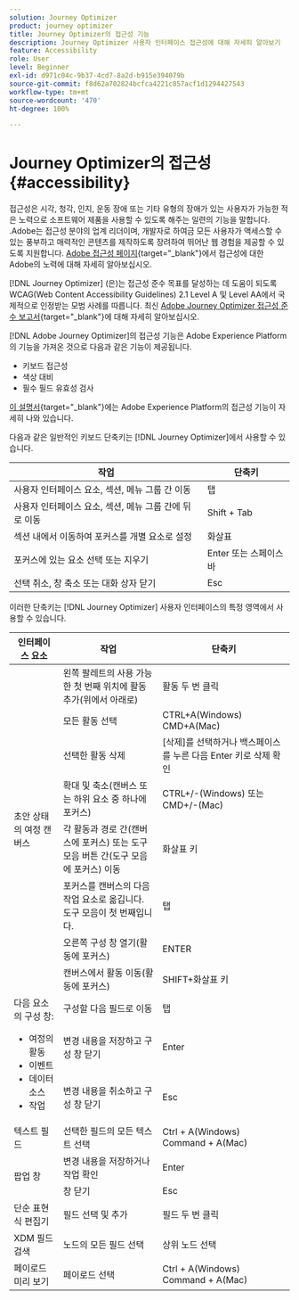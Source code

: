 ```yaml
---
solution: Journey Optimizer
product: journey optimizer
title: Journey Optimizer의 접근성 기능
description: Journey Optimizer 사용자 인터페이스 접근성에 대해 자세히 알아보기
feature: Accessibility
role: User
level: Beginner
exl-id: d971c04c-9b37-4cd7-8a2d-b915e394079b
source-git-commit: f8d62a702824bcfca4221c857acf1d1294427543
workflow-type: tm+mt
source-wordcount: '470'
ht-degree: 100%

---
```


# Journey Optimizer의 접근성{#accessibility}

접근성은 시각, 청각, 인지, 운동 장애 또는 기타 유형의 장애가 있는 사용자가 가능한 적은 노력으로 소프트웨어 제품을 사용할 수 있도록 해주는 일련의 기능을 말합니다. .Adobe는 접근성 분야의 업계 리더이며, 개발자로 하여금 모든 사용자가 액세스할 수 있는 풍부하고 매력적인 콘텐츠를 제작하도록 장려하여 뛰어난 웹 경험을 제공할 수 있도록 지원합니다. [Adobe 접근성 페이지](https://www.adobe.com/accessibility.html){target="_blank"}에서 접근성에 대한 Adobe의 노력에 대해 자세히 알아보십시오.

[!DNL Journey Optimizer] (은)는 접근성 준수 목표를 달성하는 데 도움이 되도록 WCAG(Web Content Accessibility Guidelines) 2.1 Level A 및 Level AA에서 국제적으로 인정받는 모범 사례를 따릅니다. 최신 [Adobe Journey Optimizer 접근성 준수 보고서](https://www.adobe.com/accessibility/compliance/adobe-journey-optimizer-2022.html){target="_blank"}에 대해 자세히 알아보십시오.


[!DNL Adobe Journey Optimizer]의 접근성 기능은 Adobe Experience Platform의 기능을 가져온 것으로 다음과 같은 기능이 제공됩니다.

* 키보드 접근성
* 색상 대비
* 필수 필드 유효성 검사

[이 설명서](https://experienceleague.adobe.com/docs/experience-platform/accessibility/features.html?lang=ko){target="_blank"}에는 Adobe Experience Platform의 접근성 기능이 자세히 나와 있습니다.

다음과 같은 일반적인 키보드 단축키는 [!DNL Journey Optimizer]에서 사용할 수 있습니다.

| 작업 | 단축키 |
| --- | --- |
| 사용자 인터페이스 요소, 섹션, 메뉴 그룹 간 이동 | 탭 |
| 사용자 인터페이스 요소, 섹션, 메뉴 그룹 간에 뒤로 이동 | Shift + Tab |
| 섹션 내에서 이동하여 포커스를 개별 요소로 설정 | 화살표 |
| 포커스에 있는 요소 선택 또는 지우기 | Enter 또는 스페이스바 |
| 선택 취소, 창 축소 또는 대화 상자 닫기 | Esc |

이러한 단축키는 [!DNL Journey Optimizer] 사용자 인터페이스의 특정 영역에서 사용할 수 있습니다.

<table>
  <thead>
    <tr>
      <th>인터페이스 요소</th>
      <th>작업</th>
      <th>단축키</th>
    </tr>
  </thead>
  <tr>
    <td rowspan="8">초안 상태의 여정 캔버스</td>
    <td>왼쪽 팔레트의 사용 가능한 첫 번째 위치에 활동 추가(위에서 아래로)</td>
    <td>활동 두 번 클릭</td>
  </tr>
  <tr>
    <td>모든 활동 선택</td>
    <td>CTRL+A(Windows)<br/>CMD+A(Mac)</td>
  </tr>
  <tr>
    <td>선택한 활동 삭제</td>
    <td>[삭제]를 선택하거나 백스페이스를 누른 다음 Enter 키로 삭제 확인</td>
  </tr>
  <tr>
    <td>확대 및 축소(캔버스 또는 하위 요소 중 하나에 포커스)</td>
    <td>CTRL+/-(Windows) 또는 CMD+/-(Mac)</td>
  </tr>  
  <tr>
    <td>각 활동과 경로 간(캔버스에 포커스) 또는 도구 모음 버튼 간(도구 모음에 포커스) 이동</td>
    <td>화살표 키</td>
  </tr>   
  <tr>
    <td>포커스를 캔버스의 다음 작업  요소로 옮깁니다. 도구 모음이 첫 번째입니다.</td>
    <td>탭</td>
  </tr>  
  <tr>
    <td>오른쪽 구성 창 열기(활동에 포커스)</td>
    <td>ENTER</td>
  </tr>   
  <tr>
    <td>캔버스에서 활동 이동(활동에 포커스)</td>
    <td>SHIFT+화살표 키</td>
  </tr>  
  <tr>
  <td rowspan="3">
  다음 요소의 구성 창:
<ul>
  <li>여정의 활동</li>
  <li>이벤트</li>
  <li>데이터 소스</li>
  <li>작업</li>
</ul>
  </td>
    <td>구성할 다음 필드로 이동</td>
    <td>탭</td>
  </tr>
  <tr>
    <td>변경 내용을 저장하고 구성 창 닫기</td>
    <td>Enter</td>
  </tr>
  <tr>
    <td>변경 내용을 취소하고 구성 창 닫기</td>
    <td>Esc</td>
  </tr>
<!-- //Ajouter ce raccourci quand il marchera (actuellement, le raccourci Ctrl/Cmd+F du navigateur a priorité sur celui de AJO).//
  <tr>
    <td>Page with a search bar</td>
    <td>Select the search bar</td>
    <td>Ctrl/Command + F</td>
  </tr>
-->
  <tr>
    <td>텍스트 필드</td>
    <td>선택한 필드의 모든 텍스트 선택</td>
    <td>Ctrl + A(Windows)<br/>Command + A(Mac)</td>
  </tr>
  <tr>
    <td rowspan="2">팝업 창</td>
    <td>변경 내용을 저장하거나 작업 확인</td>
    <td>Enter</td>
  </tr>
  <tr>
    <td>창 닫기</td>
    <td>Esc</td>
  </tr>
  <tr>
    <td>단순 표현식 편집기</td>
    <td>필드 선택 및 추가</td>
    <td>필드 두 번 클릭</td>
  </tr>
  <tr>
    <td>XDM 필드 검색</td>
    <td>노드의 모든 필드 선택</td>
    <td>상위 노드 선택</td>
  </tr>
  <tr>
    <td>페이로드 미리 보기</td>
    <td>페이로드 선택</td>
    <td>Ctrl + A(Windows)<br/>Command + A(Mac)</td>
  </tr>
</table>
